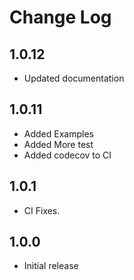 # Change Log

## 1.0.12

* Updated documentation

## 1.0.11

* Added Examples
* Added More test
* Added codecov to CI

## 1.0.1

* CI Fixes.

## 1.0.0

* Initial release
